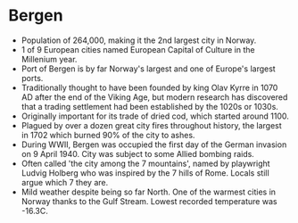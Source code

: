 Bergen
======

* Population of 264,000, making it the 2nd largest city in Norway.
* 1 of 9 European cities named European Capital of Culture in the Millenium year.
* Port of Bergen is by far Norway's largest and one of Europe's largest ports.
* Traditionally thought to have been founded by king Olav Kyrre in 1070 AD after the end of the Viking Age, but modern research has discovered that a trading settlement had been established by the 1020s or 1030s.
* Originally important for its trade of dried cod, which started around 1100.
* Plagued by over a dozen great city fires throughout history, the largest in 1702 which burned 90% of the city to ashes.
* During WWII, Bergen was occupied the first day of the German invasion on 9 April 1940. City was subject to some Allied bombing raids.
* Often called 'the city among the 7 mountains', named by playwright Ludvig Holberg who was inspired by the 7 hills of Rome. Locals still argue which 7 they are.
* Mild weather despite being so far North. One of the warmest cities in Norway thanks to the Gulf Stream. Lowest recorded temperature was -16.3C.

